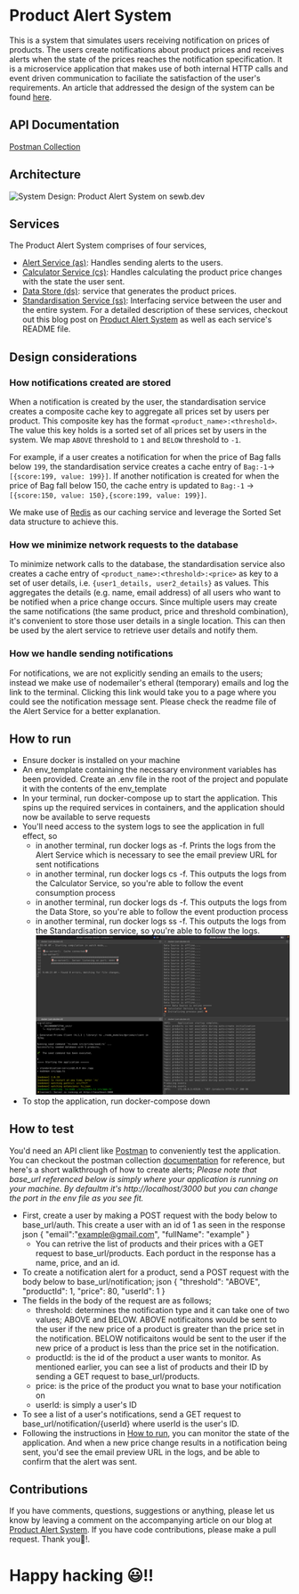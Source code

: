 # Product Alert System
This is a system that simulates users receiving notification on prices of products. The users create notifications about product prices and receives alerts when the state of the prices reaches the notification specification.
It is a microservice application that makes use of both internal HTTP calls and event driven communication to faciliate the satisfaction of the user's requirements.
An article that addressed the design of the system can be found [here](https://sewb.dev/posts/product-alert-system-9b4zuuz).


## API Documentation
[Postman Collection](https://www.getpostman.com/collections/d58a1e3756154d3a01d8)


## Architecture
![System Design: Product Alert System on sewb.dev](https://res.cloudinary.com/sewb/image/upload/v1660292211/High_Level_Design_of_Product_Alert_System_299cfcb7cc.png)
## Services
The Product Alert System comprises of four services,
- [Alert Service (as)](https://github.com/sewbdotdev/product_alert_system/tree/main/as): Handles sending alerts to the users.
- [Calculator Service (cs)](https://github.com/sewbdotdev/product_alert_system/tree/main/cs): Handles calculating the product price changes with the state the user sent.
- [Data Store (ds)](https://github.com/sewbdotdev/product_alert_system/tree/main/ds): service that generates the product prices.
- [Standardisation Service (ss)](https://github.com/sewbdotdev/product_alert_system/tree/main/ss): Interfacing service between the user and the entire system.
For a detailed description of these services, checkout out this blog post on [Product Alert System](https://sewb.dev/posts/product-alert-system-9b4zuuz) as well as each service's README file.
## Design considerations
### How notifications created are stored
When a notification is created by the user, the standardisation service creates a composite cache key to aggregate all prices set by users per product. This composite key has the format `<product_name>:<threshold>`. The value this key holds is a sorted set of all prices set by users in the system. We map `ABOVE` threshold to `1` and `BELOW` threshold to `-1`. 

For example, if a user creates a notification for when the price of Bag falls below `199`, the standardisation service creates a cache entry of `Bag:-1`-> `[{score:199, value: 199}]`. If another notification is created for when the price of Bag fall below 150, the cache entry is updated to `Bag:-1` -> `[{score:150, value: 150},{score:199, value: 199}]`.

 We make use of [Redis](https://redis.io/) as our caching service and leverage the Sorted Set data structure to achieve this.

 
### How we minimize network requests to the database
To minimize network calls to the database, the standardisation service also creates a cache entry of `<product_name>:<threshold>:<price>` as key to a set of user details, i.e. `{user1_details, user2_details}` as values. This aggregates the details (e.g. name, email address) of all users who want to be notified when a price change occurs. Since multiple users may create the same notifications (the same product, price and threshold combination), it's convenient to store those user details in a single location. This can then be used by the alert service to retrieve user details and notify them.
### How we handle sending notifications
For notifications, we are not explicitly sending an emails to the users; instead we make use of nodemailer's etheral (temporary) emails and log the link to the terminal. Clicking this link would take you to a page where you could see the notification message sent. Please check the readme file of the Alert Service for a better explanation.
## How to run
- Ensure docker is installed on your machine
- An env_template containing the necessary environment variables has been provided. Create an .env file in the root of the project and populate it with the contents of the env_template
- In your terminal, run docker-compose up to start the application. This spins up the required services in containers, and the application should now be available to serve requests
- You'll need access to the system logs to see the application in full effect, so
  - in another terminal, run docker logs as -f. Prints the logs from the Alert
  Service which is necessary to see the email preview URL for sent notifications
  - in another terminal, run docker logs cs -f. This outputs the logs from the Calculator Service, so you're able to follow the event consumption process
  - in another terminal, run docker logs ds -f. This outputs the logs from the Data Store, so you're able to follow the event production process
  - in another terminal, run docker logs ss -f. This outputs the logs from the Standardisation service, so you're able to follow the logs.
![Logs of all services](/img/Logs%20of%20all%20services.png)
- To stop the application, run docker-compose down
## How to test
You'd need an API client like [Postman](https://www.postman.com/) to conveniently test the application. You can checkout the postman collection [documentation](https://www.getpostman.com/collections/d58a1e3756154d3a01d8) for reference, but here's a short walkthrough of how to create alerts;
*Please note that base_url referenced below is simply where your application is running on your machine. By defaultm it's http://localhost/3000 but you can change the port in the env file as you see fit.*
- First, create a user by making a POST request with the body below to base_url/auth. This create a user with an id of 1 as seen in the response
  json
  {
    "email":"example@gmail.com",
    "fullName": "example"
  }
  - You can retrive the list of products and their prices with a GET request to base_url/products. Each porduct in the response has a name, price, and an id.
- To create a notification alert for a product, send a POST request with the body below to base_url/notification;
json
  {
    "threshold": "ABOVE",
    "productId": 1,
    "price": 80,
    "userId": 1
  }
- The fields in the body of the request are as follows;
    - threshold: determines the notification type and it can take one of two values; ABOVE and BELOW. ABOVE notificaitons would be sent to the user if the new price of a product is greater than the price set in the notification. BELOW notificaitons would be sent to the user if the new price of a product is less than the price set in the notification.
    - productId: is the id of the product a user wants to monitor. As mentioned earlier, you can see a list of products and their ID by sending a GET request to base_url/products.
    - price: is the price of the product you wnat to base your notification on
    - userId: is simply a user's ID
- To see a list of a user's notifications, send a GET request to base_url/notification/{userId} where userId is the user's ID.
- Following the instructions in [How to run](#how-to-run), you can monitor the state of the application. And when a new price change results in a notification being sent, you'd see the email preview URL in the logs, and be able to confirm that the alert was sent.
## Contributions
If you have comments, questions, suggestions or anything, please let us know by leaving a comment on the accompanying article on our blog at [Product Alert System](https://sewb.dev/posts/product-alert-system-9b4zuuz).
If you have code contributions, please make a pull request. Thank you🙏!.
# Happy hacking 😃!!